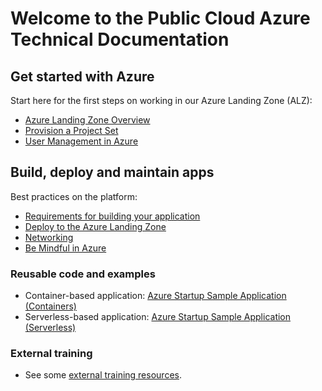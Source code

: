 # Welcome to the Public Cloud Azure Technical Documentation

## Get started with Azure

Start here for the first steps on working in our Azure Landing Zone (ALZ):

* [Azure Landing Zone Overview](get-started/bc-govs-azure-landing-zone-overview.md)
* [Provision a Project Set](../get-started/provision-a-project-set.md)
* [User Management in Azure](design-build-deploy/user-management.md)

## Build, deploy and maintain apps

Best practices on the platform:

* [Requirements for building your application](design-build-deploy/requirements.md)
* [Deploy to the Azure Landing Zone](design-build-deploy/deploy-to-the-azure-landing-zone.md)
* [Networking](design-build-deploy/networking.md)
* [Be Mindful in Azure](best-practices/be-mindful.md)

### Reusable code and examples

* Container-based application: [Azure Startup Sample Application (Containers)](https://github.com/bcgov/azure-startup-sample-app-containers)
* Serverless-based application: [Azure Startup Sample Application (Serverless)](https://github.com/bcgov-c/ecf-azure-startup-sample-app-serverless)

### External training

* See some [external training resources](https://digital.gov.bc.ca/cloud/services/public/get-support/#training).
